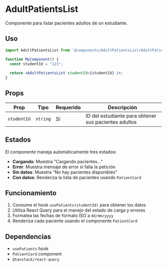 # AdultPatientsList

Componente para listar pacientes adultos de un estudiante.

## Uso

```jsx
import AdultPatientsList from '@components/AdultPatientsList/AdultPatientsList';

function MyComponent() {
  const studentId = "123";
  
  return <AdultPatientsList studentId={studentId} />;
}
```

## Props

| Prop | Tipo | Requerido | Descripción |
|------|------|-----------|-------------|
| `studentId` | `string` | Sí | ID del estudiante para obtener sus pacientes adultos |

## Estados

El componente maneja automáticamente tres estados:

- **Cargando**: Muestra "Cargando pacientes..."
- **Error**: Muestra mensaje de error si falla la petición
- **Sin datos**: Muestra "No hay pacientes disponibles"
- **Con datos**: Renderiza la lista de pacientes usando `PatientCard`

## Funcionamiento

1. Consume el hook `usePatients(studentId)` para obtener los datos
2. Utiliza React Query para el manejo del estado de carga y errores
3. Formatea las fechas de formato ISO a `dd/mm/yyyy`
4. Renderiza cada paciente usando el componente `PatientCard`

## Dependencias

- `usePatients` hook
- `PatientCard` component
- `@tanstack/react-query`
